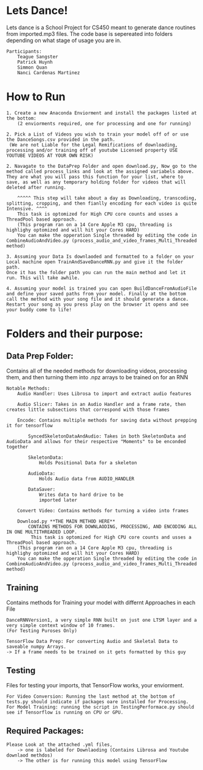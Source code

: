 
# Lets Dance!

Lets dance is a School Project for CS450 meant to generate dance routines from imported.mp3 files. The code base is sepereated into folders depending on what stage of usage you are in. 
    
    Participants:
        Teague Sangster
        Patrick Huynh
        Simmon Quan
        Nanci Cardenas Martinez



# How to Run
    1. Create a new Anaconda Enviorment and install the packages listed at the bottom: 
        (2 enviorments required, one for processing and one for running)

    2. Pick a List of Videos you wish to train your model off of or use the DanceSongs.csv provided in the path.
     (We are not Liable for the Legal Remifications of downloading, processing and/or training off of youtube Licensed property USE YOUTUBE VIDEOS AT YOUR OWN RISK)

    2. Navagate to the DataPrep Folder and open download.py, Now go to the method called process_links and look at the assigned variabels above. 
    They are what you will pass this function for your list, where to save, as well as any temporary holding folder for videos that will deleted after running.

        ^^^^^ This step will take about a day as Downloading, transcoding, splitting, cropping, and then fianlly encoding for each video is quite Intensive. ^^^^
        This task is optomized for High CPU core counts and usses a ThreadPool based approach. 
        (This program ran on a 14 Core Apple M3 cpu, threading is highlighy optomized and will hit your Cores HARD)
        You can make the opperation Single threaded by editing the code in CombineAudioAndVideo.py (process_audio_and_video_frames_Multi_Threaded method)

    3. Assuming your Data Is downlaoded and formatted to a folder on your Local machine open TrainAndSaveDanceRNN.py and give it the folder path. 
    Once it has the folder path you can run the main method and let it run. This will take awhile. 

    4. Assuming your model is trained you can open BuildDanceFromAudioFile and define your saved paths from your model. Finally at the bottom call the method with your song file and it should generate a dance.
    Restart your song as you press play on the browser it opens and see your buddy come to life!
    

# Folders and their purpose:
## Data Prep Folder: 
Contains all of the needed methods for downloading videos, processing them, and then turning them into .npz arrays to be trained on for an RNN

    Notable Methods:
        Audio Handler: Uses Librosa to import and extract audio features 

        Audio Slicer: Takes in an Audio Handler and a frame rate, then creates little subsections that correspond with those frames

        Encode: Contains multiple methods for saving data without prepping it for tensorflow

            SyncedSkeletonDataAndAudio: Takes in both SkeletonData and AudioData and allows for their respective "Moments" to be enconded together

            SkeletonData:
                Holds Positional Data for a skeleton

            AudioData:
                Holds Audio data from AUDIO_HANDLER

            DataSaver:
                Writes data to hard drive to be 
                imported later 
        
        Convert Video: Contains methods for turning a video into frames

        Download.py **THE MAIN METHOD HERE** 
            CONTAINS METHODS FOR DOWNLAODING, PROCESSING, AND ENCODING ALL IN ONE MULTITHREADED LOOP. 
             This task is optomized for High CPU core counts and usses a ThreadPool based approach. 
        (This program ran on a 14 Core Apple M3 cpu, threading is highlighy optomized and will hit your Cores HARD)
        You can make the opperation Single threaded by editing the code in CombineAudioAndVideo.py (process_audio_and_video_frames_Multi_Threaded method)





## Training 

Contains methods for Training your model with differnt Approaches in each File 
    
    DanceRNNVersion1, a very simple RNN built on just one LTSM layer and a very simple context window of 10 frames. 
    (For Testing Puroses Only)

    TensorFlow Data Prep: For converting Audio and Skeletal Data to saveable numpy Arrays. 
    -> If a frame needs to be trained on it gets formatted by this guy 

## Testing 
Files for testing your imports, that TensorFlow works, your enviorment. 
    
    For Video Conversion: Running the last method at the bottom of tests.py should indicate if packages oare installed for Processing.
    For Model Training: running the script in TestingPerformace.py should see if Tensorflow is running on CPU or GPU. 



## Required Packages:

    Please Look at the attached .yml files, 
        -> one is labeled for Downlaoding (Contains Librosa and Youtube downlaod methdos)
        -> The other is for running this model using TensorFlow
    






